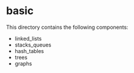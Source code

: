 # basic

This directory contains the following components:
- linked_lists
- stacks_queues
- hash_tables
- trees
- graphs
